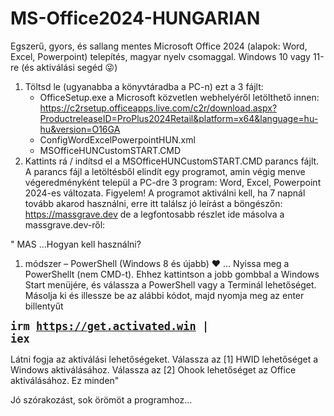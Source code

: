 # MS-Office2024-HUNGARIAN

Egszerű, gyors, és sallang mentes Microsoft Office 2024 (alapok: Word, Excel, Powerpoint) telepítés, magyar nyelv csomaggal. Windows 10 vagy 11-re (és aktiválási segéd 😜)
1. Töltsd le (ugyanabba a könyvtáradba a PC-n) ezt a 3 fájlt:
   - OfficeSetup.exe a Microsoft közvetlen webhelyéről letölthető innen:
     https://c2rsetup.officeapps.live.com/c2r/download.aspx?ProductreleaseID=ProPlus2024Retail&platform=x64&language=hu-hu&version=O16GA
   - ConfigWordExcelPowerpointHUN.xml
   - MSOfficeHUNCustomSTART.CMD
2. Kattints rá / indítsd el a MSOfficeHUNCustomSTART.CMD parancs fájlt.
A parancs fájl a letöltésből elindít egy programot, amin végig menve végeredményként települ a PC-dre 3 program: Word, Excel, Powerpoint 2024-es változata.
Figyelem! A programot aktiválni kell, ha 7 napnál tovább akarod használni, erre itt találsz jó leírást a böngészőn:
https://massgrave.dev
de a legfontosabb részlet ide másolva a massgrave.dev-ről:

" MAS
 ...Hogyan kell használni?
 1. módszer – PowerShell (Windows 8 és újabb) ❤️
...
 Nyissa meg a PowerShellt (nem CMD-t).  Ehhez kattintson a jobb gombbal a Windows Start menüjére, és válassza a PowerShell vagy a Terminál lehetőséget.
 Másolja ki és illessze be az alábbi kódot, majd nyomja meg az enter billentyűt

<span style='font-size:20px'><b><code>irm https://get.activated.win |  iex</code></b></span>

 Látni fogja az aktiválási lehetőségeket.  Válassza az [1] HWID lehetőséget a Windows aktiválásához.  Válassza az [2] Ohook lehetőséget az Office aktiválásához.
 Ez minden"

Jó szórakozást, sok örömöt a programhoz...
